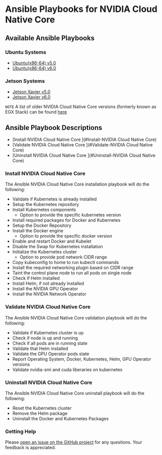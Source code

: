 <h1>Ansible Playbooks for NVIDIA Cloud Native Core </h1>

<h2> Available Ansible Playbooks </h2>

<h3> Ubuntu Systems </h3>

- [Ubuntu(x86-64) v5.0](https://github.com/NVIDIA/egx-/blob/master/playbooks/Ubuntu_Server_v5.0.md)
- [Ubuntu(x86-64) v6.0](https://github.com/NVIDIA/egx-/blob/master/playbooks/Ubuntu_Server_v6.0.md)

<h3> Jetson Systems </h3>

- [Jetson Xavier v5.0](https://github.com/NVIDIA/egx-/blob/master/playbooks/Jetson_Xavier_v5.0.md)
- [Jetson Xavier v6.0](https://github.com/NVIDIA/egx-/blob/master/playbooks/Jetson_Xavier_v6.0.md)

`NOTE`
A list of older NVIDIA Cloud Native Core versions (formerly known as EGX Stack) can be found [here](https://github.com/NVIDIA/egx-/blob/master/playbooks/older_versions/readme.md)

<h2> Ansible Playbook Descriptions </h2>

- [Install NVIDIA Cloud Native Core ](#Install-NVIDIA Cloud Native Core)
- [Validate NVIDIA Cloud Native Core ](#Validate-NVIDIA Cloud Native Core)
- [Uninstall NVIDIA Cloud Native Core ](#Uninstall-NVIDIA Cloud Native Core)

### Install NVIDIA Cloud Native Core 

The Ansible NVIDIA Cloud Native Core installation playbook will do the following:

- Validate if Kubernetes is already installed
- Setup the Kubernetes repository
- Install Kubernetes components 
  - Option to provide the specific kubernetes version
- Install required packages for Docker and Kubernetes
- Setup the Docker Repository
- Install the Docker engine 
  - Option to provide the specific docker version
- Enable and restart Docker and Kubelet
- Disable the Swap for Kubernetes installation
- Initialize the Kubernetes cluster 
  - Option to provide pod network CIDR range
- Copy kubeconfig to home to run kubectl commands
- Install the required networking plugin based on CIDR range
- Taint the control plane node to run all pods on single node
- Check if Helm installed
- Install Helm, if not already installed
- Install the NVIDIA GPU Operator
- Install the NVIDIA Network Operator 

### Validate NVIDIA Cloud Native Core 

The Ansible NVIDIA Cloud Native Core validation playbook will do the following:

- Validate if Kubernetes cluster is up
- Check if node is up and running
- Check if all pods are in running state
- Validate that Helm installed
- Validate the GPU Operator pods state
- Report Operating System, Docker, Kubernetes, Helm, GPU Operator versions
- Validate nvidia-smi and cuda liberaries on kubernetes

### Uninstall NVIDIA Cloud Native Core 

The Ansible NVIDIA Cloud Native Core uninstall playbook will do the following:

- Reset the Kubernetes cluster
- Remove the Helm package
- Uninstall the Docker and Kubernetes Packages

### Getting Help

Please [open an issue on the GitHub project](https://github.com/NVIDIA/cloud-native-core/issues) for any questions. Your feedback is appreciated.


